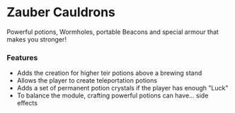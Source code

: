 # Zauber Cauldrons<!--$headerTitle--><!--$pmc:delete-->

Powerful potions, Wormholes, portable Beacons and special armour that makes you stronger!<!--$pmc:headerSize-->

### Features
- Adds the creation for higher teir potions above a brewing stand
- Allows the player to create teleportation potions
- Adds a set of permanent potion crystals if the player has enough "Luck"
- To balance the module, crafting powerful potions can have... side effects

